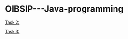 # OIBSIP---Java-programming


[Task 2:](https://github.com/Sushalini/OIBSIP---Java-programming/blob/main/Number%20Guessing%20game%20task.java)

[Task 3:](https://github.com/Sushalini/OIBSIP---Java-programming/blob/main/ATMInterface.java)
